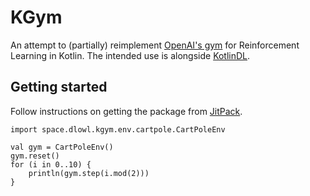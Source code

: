 # KGym

An attempt to (partially) reimplement [OpenAI's gym](https://github.com/openai/gym) for Reinforcement Learning in Kotlin. The intended use is alongside [KotlinDL](https://github.com/JetBrains/KotlinDL).

## Getting started
Follow instructions on getting the package from [JitPack](https://jitpack.io/#d-lowl/kgym).

```
import space.dlowl.kgym.env.cartpole.CartPoleEnv

val gym = CartPoleEnv()
gym.reset()
for (i in 0..10) {
    println(gym.step(i.mod(2)))
}
```
